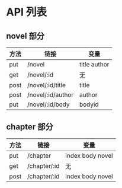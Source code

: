 # API 列表

## novel 部分

方法  | 链接 | 变量
---- |----- |------
put  | /novel                  |title author                              
get  | /novel/:id              |无                            
post | /novel/:id/title        |title                
post | /novel/:id/author       |author    
put  | /novel/:id/body         |bodyid 


## chapter 部分

方法  | 链接 | 变量
---- |----- |-----
put  | /chapter                |index body novel                   
get  | /chapter/:id            |无                       
post | /chapter/:id            |index  body  novel                       


